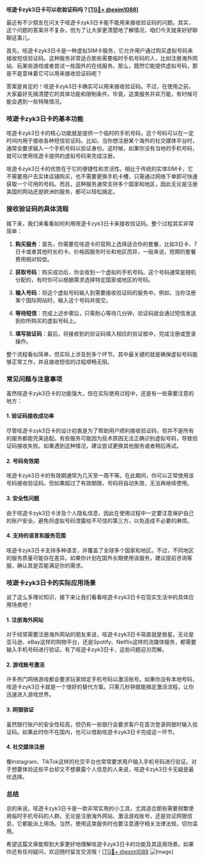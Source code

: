**吱遊卡zyk3日卡可以收验证码吗？[[TG💪+ @esim1088](https://t.me/s/esim1088)]**

最近有不少朋友在问关于吱遊卡zyk3日卡能不能用来接收验证码的问题。其实，这个问题的答案并不复杂，但为了让大家更清楚地了解情况，咱们今天就来好好聊聊这事儿。

首先，吱遊卡zyk3日卡是一种虚拟SIM卡服务，它允许用户通过购买虚拟号码来接收短信验证码。这种服务非常适合那些需要临时手机号码的人，比如注册海外网站、玩某些游戏或者尝试一些国外的在线服务。那么，既然它能提供虚拟号码，那是不是意味着它可以用来接收验证码呢？

答案是肯定的！吱遊卡zyk3日卡确实可以用来接收验证码。不过，在使用之前，大家最好先搞清楚它的具体功能和限制条件。毕竟，这类服务并非万能，有时候可能会遇到一些特殊情况。

### 吱遊卡zyk3日卡的基本功能

吱遊卡zyk3日卡的核心功能就是提供一个临时的手机号码，这个号码可以在一定时间内用于接收各种短信验证码。比如，当你想注册某个海外的社交媒体平台时，通常会要求输入一个手机号码以验证身份。这时候，如果你没有当地的手机号码，就可以使用吱遊卡提供的虚拟号码来完成注册。

吱遊卡zyk3日卡的优势在于它的便捷性和灵活性。相比于传统的实体SIM卡，它不需要用户去实体店铺购买，也不需要更换手机卡槽，只需通过网络下单即可快速获取一个可用的号码。而且，这种服务通常支持多个国家和地区，因此无论是注册美国的网站还是欧洲的服务，都可以轻松搞定。

### 接收验证码的具体流程

接下来，我们来看看如何利用吱遊卡zyk3日卡来接收验证码。整个过程其实非常简单：

1. **购买服务**：首先，你需要在吱遊卡的官网上选择适合你的套餐，比如3日卡、7日卡或者其他时长的卡。价格因服务时长和地区而异，一般来说，短期的套餐费用相对较低。
   
2. **获取号码**：购买成功后，你会收到一个虚拟的手机号码。这个号码通常是随机分配的，有时你可以根据需求选择特定国家或地区的号码。

3. **输入号码**：将这个虚拟号码输入到需要接收验证码的服务中。例如，当你注册某个国际网站时，输入这个号码并提交。

4. **等待短信**：完成上述步骤后，只需耐心等待几分钟，验证码就会通过短信发送到你所购买的虚拟号码上。

5. **填写验证码**：最后，将接收到的验证码填入相应的验证框中，完成注册或登录操作。

整个流程看似简单，但实际上涉及到多个环节。其中最关键的就是确保虚拟号码能够正常工作，并且接收短信的过程顺畅无阻。

### 常见问题与注意事项

虽然吱遊卡zyk3日卡的功能强大，但在实际使用过程中，还是有一些需要注意的地方：

#### 1. 验证码接收成功率
尽管吱遊卡zyk3日卡的设计初衷是为了帮助用户顺利接收验证码，但并不是所有的服务都能完美适配。有些服务可能因为技术原因无法正确识别虚拟号码，导致验证码接收失败。如果遇到这种情况，建议尝试更换其他服务或者稍后再试。

#### 2. 号码有效期
吱遊卡zyk3日卡的有效期通常为几天至一周不等。在此期间，你可以正常使用该号码接收验证码。但如果超过了有效期限，号码将自动失效，无法再继续使用。

#### 3. 安全性问题
由于吱遊卡zyk3日卡涉及个人隐私信息，因此在使用过程中一定要注意保护自己的账户安全。避免将虚拟号码泄露给不可信的第三方，以免造成不必要的麻烦。

#### 4. 支持的语言和服务范围
吱遊卡zyk3日卡支持多种语言，并覆盖了全球多个国家和地区。不过，不同地区的服务质量可能存在差异。如果你计划在国外长期使用该服务，建议提前咨询客服，确认其是否能满足你的需求。

### 吱遊卡zyk3日卡的实际应用场景

说了这么多理论知识，接下来让我们看看吱遊卡zyk3日卡在现实生活中的具体应用场景吧！

#### 1. 注册海外网站
对于经常需要注册海外网站的朋友来说，吱遊卡zyk3日卡简直就是救星。无论是亚马逊、eBay这样的购物平台，还是Spotify、Netflix这样的流媒体服务，都需要输入手机号码进行验证。有了吱遊卡zyk3日卡，这些问题迎刃而解。

#### 2. 游戏账号激活
许多热门网络游戏都会要求玩家绑定手机号码以激活账号。如果你没有本地号码，吱遊卡zyk3日卡就是一个很好的替代方案。只需几秒钟就能搞定激活流程，让你迅速进入游戏世界。

#### 3. 网银验证
虽然银行账户的安全性较高，但仍有一些银行会要求客户在首次登录网银时输入验证码。如果此时你不在国内，也可以借助吱遊卡zyk3日卡完成这一环节。

#### 4. 社交媒体注册
像Instagram、TikTok这样的社交平台也常常要求用户输入手机号码进行验证。对于想要体验这些平台却又不想暴露个人信息的人来说，吱遊卡zyk3日卡无疑是最优选择。

### 总结

总的来说，吱遊卡zyk3日卡是一款非常实用的小工具，尤其适合那些需要频繁使用临时手机号码的人群。无论是注册海外网站、激活游戏账号，还是验证网银信息，它都能派上用场。当然，使用这类服务时也要注意遵守相关法律法规，切勿滥用。

希望这篇文章能帮到大家更好地理解吱遊卡zyk3日卡的功能及其适用场景。如果你还有任何疑问，欢迎随时留言交流哦！[[TG💪+ @esim1088](https://t.me/s/esim1088) ![Image](https://i.postimg.cc/4NQfJmqS/Snipaste-2025-05-13-00-14-12.png)]